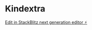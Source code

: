 # Kindextra

[Edit in StackBlitz next generation editor ⚡️](https://stackblitz.com/~/github.com/Realist994/Kindextra)